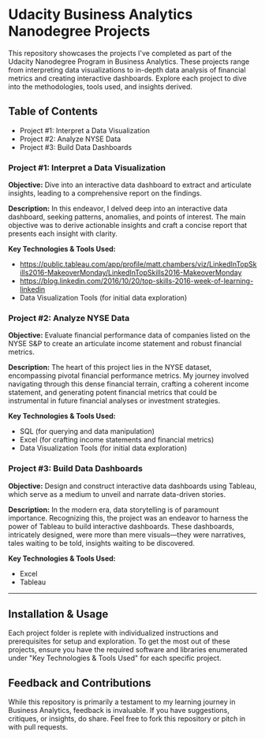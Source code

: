 # Udacity Business Analytics Nanodegree Projects

This repository showcases the projects I've completed as part of the Udacity Nanodegree Program in Business Analytics. These projects range from interpreting data visualizations to in-depth data analysis of financial metrics and creating interactive dashboards. Explore each project to dive into the methodologies, tools used, and insights derived.

## Table of Contents

- Project #1: Interpret a Data Visualization
- Project #2: Analyze NYSE Data
- Project #3: Build Data Dashboards

### Project #1: Interpret a Data Visualization

**Objective:** Dive into an interactive data dashboard to extract and articulate insights, leading to a comprehensive report on the findings.

**Description:** 
In this endeavor, I delved deep into an interactive data dashboard, seeking patterns, anomalies, and points of interest. The main objective was to derive actionable insights and craft a concise report that presents each insight with clarity.

**Key Technologies & Tools Used:**
- https://public.tableau.com/app/profile/matt.chambers/viz/LinkedInTopSkills2016-MakeoverMonday/LinkedInTopSkills2016-MakeoverMonday
- https://blog.linkedin.com/2016/10/20/top-skills-2016-week-of-learning-linkedin
- Data Visualization Tools (for initial data exploration)


### Project #2: Analyze NYSE Data

**Objective:** Evaluate financial performance data of companies listed on the NYSE S&P to create an articulate income statement and robust financial metrics.

**Description:** 
The heart of this project lies in the NYSE dataset, encompassing pivotal financial performance metrics. My journey involved navigating through this dense financial terrain, crafting a coherent income statement, and generating potent financial metrics that could be instrumental in future financial analyses or investment strategies.

**Key Technologies & Tools Used:** 
- SQL (for querying and data manipulation)
- Excel (for crafting income statements and financial metrics)
- Data Visualization Tools (for initial data exploration)

### Project #3: Build Data Dashboards

**Objective:** Design and construct interactive data dashboards using Tableau, which serve as a medium to unveil and narrate data-driven stories.

**Description:** 
In the modern era, data storytelling is of paramount importance. Recognizing this, the project was an endeavor to harness the power of Tableau to build interactive dashboards. These dashboards, intricately designed, were more than mere visuals—they were narratives, tales waiting to be told, insights waiting to be discovered.

**Key Technologies & Tools Used:** 
- Excel
- Tableau

---

## Installation & Usage

Each project folder is replete with individualized instructions and prerequisites for setup and exploration. To get the most out of these projects, ensure you have the required software and libraries enumerated under "Key Technologies & Tools Used" for each specific project.

## Feedback and Contributions

While this repository is primarily a testament to my learning journey in Business Analytics, feedback is invaluable. If you have suggestions, critiques, or insights, do share. Feel free to fork this repository or pitch in with pull requests.